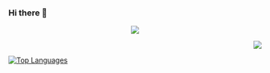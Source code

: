 ### Hi there 👋

<p align="center">
<a href="https://github.com/Myst82015">
  <img src="https://github-readme-stats.vercel.app/api?username=Myst82015&count_private=true&hide_border=true&show_icons=true&include_all_commits=true&bg_color=02265c&title_color=ea5e00&text_color=FFFFFF&icon_color=00d200">
</a>
 
 <p align="right">
<a href="https://github.com/Myst82015">
  <img src="https://github-readme-stats.vercel.app/api/top-langs/?username=Myst82015&layout=compact)](https://github.com/anuraghazra/github-readme-stats)">
</a>
 
[![Top Languages](https://github-readme-stats.vercel.app/api/top-langs/?username=Myst82015&layout=compact)](https://github.com/anuraghazra/github-readme-stats)
<!--
**Myst82015/Myst82015** is a ✨ _special_ ✨ repository because its `README.md` (this file) appears on your GitHub profile.

Here are some ideas to get you started:

- 🔭 I’m currently working on ...
- 🌱 I’m currently learning ...
- 👯 I’m looking to collaborate on ...
- 🤔 I’m looking for help with ...
- 💬 Ask me about ...
- 📫 How to reach me: ...
- 😄 Pronouns: ...
- ⚡ Fun fact: ...
-->

